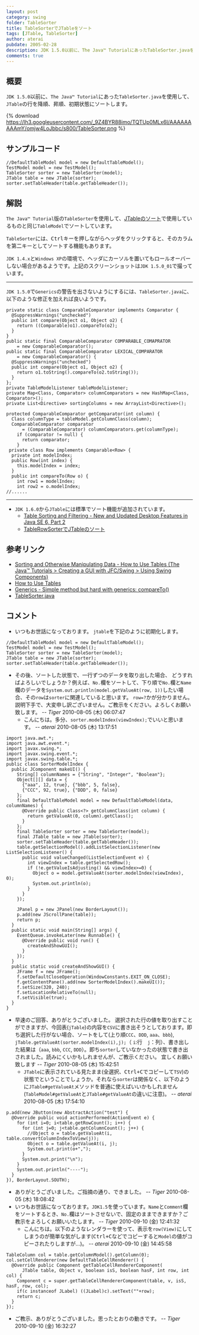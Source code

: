 ```yaml
---
layout: post
category: swing
folder: TableSorter
title: TableSorterでJTableをソート
tags: [JTable, TableSorter]
author: aterai
pubdate: 2005-02-28
description: JDK 1.5.0以前に、The Java™ TutorialにあったTableSorter.javaを使用して、JTableの行を降順、昇順、初期状態にソートします。
comments: true
---
```

## 概要
`JDK 1.5.0`以前に、`The Java™ Tutorial`にあった`TableSorter.java`を使用して、`JTable`の行を降順、昇順、初期状態にソートします。

{% download https://lh3.googleusercontent.com/_9Z4BYR88imo/TQTUp0MLx6I/AAAAAAAAAmY/omjw4LoJbbc/s800/TableSorter.png %}

## サンプルコード
<pre class="prettyprint"><code>//DefaultTableModel model = new DefaultTableModel();
TestModel model = new TestModel();
TableSorter sorter = new TableSorter(model);
JTable table = new JTable(sorter);
sorter.setTableHeader(table.getTableHeader());
</code></pre>

## 解説
`The Java™ Tutorial`版の`TableSorter`を使用して、[JTableのソート](http://terai.xrea.jp/Swing/SortableTable.html)で使用しているものと同じ`TableModel`でソートしています。

`TableSorter`には、<kbd>Ctrl</kbd>キーを押しながらヘッダをクリックすると、そのカラムを第二キーとしてソートする機能もあります。

`JDK 1.4.x`と`Windows XP`の環境で、ヘッダにカーソルを置いてもロールオーバーしない場合があるようです。上記のスクリーンショットは`JDK 1.5.0_01`で撮っています。

- - - -
`JDK 1.5.0`で`Generics`の警告を出さないようにするには、`TableSorter.java`に、以下のような修正を加えれば良いようです。

<pre class="prettyprint"><code>private static class ComparableComparator implements Comparator {
  @SuppressWarnings("unchecked")
  public int compare(Object o1, Object o2) {
    return ((Comparable)o1).compareTo(o2);
  }
}
public static final ComparableComparator COMPARABLE_COMAPRATOR
    = new ComparableComparator();
public static final ComparableComparator LEXICAL_COMPARATOR
    = new ComparableComparator() {
  @SuppressWarnings("unchecked")
  public int compare(Object o1, Object o2) {
    return o1.toString().compareTo(o2.toString());
  }
};
private TableModelListener tableModelListener;
private Map&lt;Class, Comparator&gt; columnComparators = new HashMap&lt;Class, Comparator&gt;();
private List&lt;Directive&gt; sortingColumns = new ArrayList&lt;Directive&gt;();

protected ComparableComparator getComparator(int column) {
  Class columnType = tableModel.getColumnClass(column);
  ComparableComparator comparator
      = (ComparableComparator) columnComparators.get(columnType);
    if (comparator != null) {
      return comparator;
    }
 private class Row implements Comparable&lt;Row&gt; {
  private int modelIndex;
  public Row(int index) {
    this.modelIndex = index;
  }
  public int compareTo(Row o) {
    int row1 = modelIndex;
    int row2 = o.modelIndex;
//......
</code></pre>

- - - -
- `JDK 1.6.0`から`JTable`には標準でソート機能が追加されています。
    - [Table Sorting and Filtering - New and Updated Desktop Features in Java SE 6, Part 2](http://www.oracle.com/technetwork/articles/javase/index-135205.html#1)
    - [TableRowSorterでJTableのソート](http://terai.xrea.jp/Swing/TableRowSorter.html)

<!-- dummy comment line for breaking list -->

## 参考リンク
- [Sorting and Otherwise Manipulating Data - How to Use Tables (The Java™ Tutorials > Creating a GUI with JFC/Swing > Using Swing Components)](http://docs.oracle.com/javase/tutorial/uiswing/components/table.html#sorting)
- [How to Use Tables](http://docs.oracle.com/javase/tutorial/uiswing/components/table.html)
- [Generics - Simple method but hard with generics: compareTo()](https://forums.oracle.com/thread/1185784)
- [TableSorter.java](http://docs.oracle.com/javase/tutorial/uiswing/examples/components/TableSorterDemoProject/src/components/TableSorter.java)

<!-- dummy comment line for breaking list -->

## コメント
- いつもお世話になっております。 `jtable`を下記のように初期化します。

<!-- dummy comment line for breaking list -->

<pre class="prettyprint"><code>//DefaultTableModel model = new DefaultTableModel();
TestModel model = new TestModel();
TableSorter sorter = new TableSorter(model);
JTable table = new JTable(sorter);
sorter.setTableHeader(table.getTableHeader());
</code></pre>

- その後、ソートした状態で、一行ずつのデータを取り出した場合、 どうすればよろしいでしょうか？例えば、`No.`欄をソートして、下り順で`No.`欄と`Name`欄のデータを`System.out.println(model.getValueAt(row, 1))`したい場合、その`row`は`sorter`に関連していると思います。 `row=?`かが分かりません。説明下手で、大変申し訳ございません。ご教示をください。よろしくお願い致します。 -- *Tiger* 2010-08-05 (木) 06:07:47
    - こんにちは。多分、`sorter.modelIndex(viewIndex);`でいいと思います。 -- *aterai* 2010-08-05 (木) 13:17:51

<!-- dummy comment line for breaking list -->

<pre class="prettyprint"><code>import java.awt.*;
import java.awt.event.*;
import javax.swing.*;
import javax.swing.event.*;
import javax.swing.table.*;
public class SorterModelIndex {
  public JComponent makeUI() {
    String[] columnNames = {"String", "Integer", "Boolean"};
    Object[][] data = {
      {"aaa", 12, true}, {"bbb", 5, false},
      {"CCC", 92, true}, {"DDD", 0, false}
    };
    final DefaultTableModel model = new DefaultTableModel(data, columnNames) {
      @Override public Class&lt;?&gt; getColumnClass(int column) {
        return getValueAt(0, column).getClass();
      }
    };
    final TableSorter sorter = new TableSorter(model);
    final JTable table = new JTable(sorter);
    sorter.setTableHeader(table.getTableHeader());
    table.getSelectionModel().addListSelectionListener(new ListSelectionListener() {
      public void valueChanged(ListSelectionEvent e) {
        int viewIndex = table.getSelectedRow();
        if (!e.getValueIsAdjusting() &amp;&amp; viewIndex&gt;=0) {
          Object o = model.getValueAt(sorter.modelIndex(viewIndex), 0);
          System.out.println(o);
        }
      }
    });

    JPanel p = new JPanel(new BorderLayout());
    p.add(new JScrollPane(table));
    return p;
  }
  public static void main(String[] args) {
    EventQueue.invokeLater(new Runnable() {
      @Override public void run() {
        createAndShowGUI();
      }
    });
  }
  public static void createAndShowGUI() {
    JFrame f = new JFrame();
    f.setDefaultCloseOperation(WindowConstants.EXIT_ON_CLOSE);
    f.getContentPane().add(new SorterModelIndex().makeUI());
    f.setSize(320, 240);
    f.setLocationRelativeTo(null);
    f.setVisible(true);
  }
}
</code></pre>

- 早速のご回答、ありがとうございました。 選択された行の値を取り出すことができますが、今回表(`jTable`)の内容を`CSV`に書き出そうとしております。即ち選択した行がない場合、ソートをして(上り順`CCC`、`DDD`, `aaa`、`bbb`), `jTable.getValueAt(sorter.modelIndex(i),j);`（ `i`:行　`j`：列）、書き出した結果は（`aaa`, `bbb`, `CCC`, `DDD`）。即ち`sorter`していなかったの状態で書き出されました。読みにくいかもしれませんが、ご教示ください。 宜しくお願い致します -- *Tiger* 2010-08-05 (木) 15:42:51
    - `JTable`に表示されている見たまま(全選択、<kbd>Ctrl+C</kbd>でコピーして`TSV`)の状態でということでしょうか。それなら`sorter`は関係なく、以下のように`JTable#getValueAt`メソッドを普通に使えばいいかもしれません(`TableModel#getValueAt`と`JTable#getValueAt`の違いに注意)。 -- *aterai* 2010-08-05 (木) 17:54:10

<!-- dummy comment line for breaking list -->

<pre class="prettyprint"><code>p.add(new JButton(new AbstractAction("test") {
  @Override public void actionPerformed(ActionEvent e) {
    for (int i=0; i&lt;table.getRowCount(); i++) {
      for (int j=0; j&lt;table.getColumnCount(); j++) {
        //Object o = table.getValueAt(i, table.convertColumnIndexToView(j));
        Object o = table.getValueAt(i, j);
        System.out.print(o+",");
      }
      System.out.print("\n");
    }
    System.out.println("----");
  }
}), BorderLayout.SOUTH);
</code></pre>

- ありがとうございました。ご指摘の通り、できました。 -- *Tiger* 2010-08-05 (木) 18:08:42
- いつもお世話になっております。`JDK1.5`を使っています。`Name`と`Comment`欄をソートするとき、`No.`欄はソートさせないで、固定のままできますか？ご教示をよろしくお願いいたします。 -- *Tiger* 2010-09-10 (金) 12:41:32
    - こんにちは。以下のようなレンダラーを使って、表示を`row(View)`にしてしまうのが簡単な気がします(<kbd>Ctrl+C</kbd>などでコピーすると`Model`の値がコピーされたりしますが…)。 -- *aterai* 2010-09-10 (金) 14:45:58

<!-- dummy comment line for breaking list -->

<pre class="prettyprint"><code>TableColumn col = table.getColumnModel().getColumn(0);
col.setCellRenderer(new DefaultTableCellRenderer() {
  @Override public Component getTableCellRendererComponent(
      JTable table, Object v, boolean isS, boolean hasF, int row, int col) {
    Component c = super.getTableCellRendererComponent(table, v, isS, hasF, row, col);
    if(c instanceof JLabel) ((JLabel)c).setText(""+row);
    return c;
  }
});
</code></pre>
- ご教示、ありがとうございました。思ったとおりの動きです。 -- *Tiger* 2010-09-10 (金) 16:32:27

<!-- dummy comment line for breaking list -->
